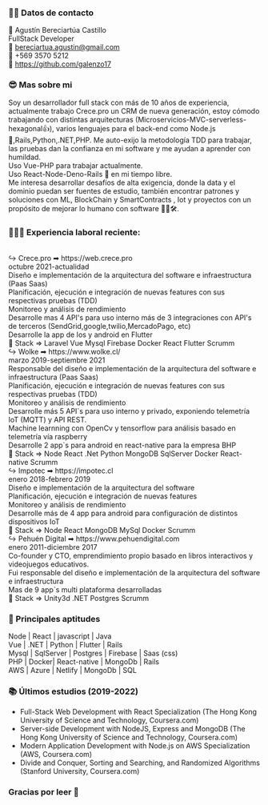 ### 👋🏻 Datos de contacto

🚀 Agustín Bereciartúa Castillo <br>
FullStack Developer<br>
📧  bereciartua.agustin@gmail.com<br>  📱 +569 3570 5212 <br>💬 <https://github.com/galenzo17> <br>

### 😎 Mas sobre mi 

Soy un desarrollador full stack con más de 10 años de experiencia, actualmente trabajo Crece.pro un CRM de nueva generación, estoy cómodo trabajando con distintas arquitecturas (Microservicios-MVC-serverless-hexagonal👍), varios lenguajes para el back-end como Node.js 💓,Rails,Python,.NET,PHP. Me auto-exijo la metodología TDD para trabajar, las pruebas dan la confianza en mi software y me ayudan a aprender con humildad.<br>
Uso Vue-PHP para trabajar actualmente.<br>
Uso React-Node-Deno-Rails 💓 en mi tiempo libre.<br>
Me interesa desarrollar desafíos de alta exigencia, donde la data y el dominio puedan ser fuentes de estudio, también encontrar patrones y soluciones con ML, BlockChain y SmartContracts , Iot y proyectos con un propósito de mejorar lo humano con software 🦄💪🛠.

### 👷🏻‍♂️ Experiencia laboral reciente:
<br>
↪ Crece.pro ➡  https://web.crece.pro <br>
octubre 2021-actualidad<br>
Diseño e implementación de la arquitectura del software e infraestructura (Paas Saas)<br>
Planificación, ejecución e integración de nuevas features con sus respectivas pruebas (TDD)<br>
Monitoreo y análisis de rendimiento <br>
Desarrolle mas 4 API's para uso interno más de 3 integraciones con API's de terceros (SendGrid,google,twilio,MercadoPago, etc)<br>
Desarrolle la app de Ios y android en Flutter<br>
🎯 Stack => Laravel Vue Mysql Firebase Docker React Flutter Scrumm <br>
↪ Wolke ➡  https://www.wolke.cl/ <br>
marzo 2019-septiembre 2021<br>
Responsable del diseño e implementación de la arquitectura del software e infraestructura (Paas Saas)<br>
Planificación, ejecución e integración de nuevas features con sus respectivas pruebas (TDD)<br>
Monitoreo y análisis de rendimiento <br>
Desarrolle más 5 API`s para uso interno y privado, exponiendo telemetría IoT (MQTT) y API REST.<br>
Machine learnning con OpenCv y tensorflow para análisis basado en telemetría vía raspberry<br>
Desarrolle 2 app`s para android en react-native para la empresa BHP<br>
🎯 Stack => Node React .Net Python MongoDB SqlServer Docker React-native Scrumm<br>
↪ Impotec ➡  https://impotec.cl <br>
enero 2018-febrero 2019<br>
Diseño e implementación de la arquitectura del software <br>
Planificación, ejecución e integración de nuevas features <br>
Monitoreo y análisis de rendimiento <br>
Desarrolle más de 4 app para android para configuración de distintos dispositivos IoT<br>
🎯 Stack => Node React MongoDB MySql Docker Scrumm<br>
↪ Pehuén Digital ➡  https://www.pehuendigital.com <br>
enero 2011-diciembre 2017<br>
Co-founder y CTO, emprendimiento propio basado en libros interactivos y videojuegos educativos.<br>
Fui responsable del diseño e implementación de la arquitectura del software e infraestructura<br>
Mas de 9 app`s multi plataforma desarrolladas<br>
🎯 Stack => Unity3d .NET Postgres Scrumm<br>



### 🔬 Principales aptitudes 


Node  | React | javascript | Java  <br>
Vue | .NET | Python | Flutter | Rails<br>
Mysql  | SqlServer | Postgres | Firebase | Saas (css)<br>
PHP  | Docker| React-native | MongoDb | Rails<br>
AWS | Azure | Netlify | MongoDb | SQL <br>


### 📚 Últimos estudios (2019-2022)

* Full-Stack Web Development with React Specialization (The Hong Kong University of Science and Technology, Coursera.com)
* Server-side Development with NodeJS, Express and MongoDB (The Hong Kong University of Science and Technology, Coursera.com)
* Modern Application Development with Node.js on AWS Specialization (AWS, Coursera.com)
* Divide and Conquer, Sorting and Searching, and Randomized Algorithms (Stanford University, Coursera.com)

### Gracias por leer 🥳